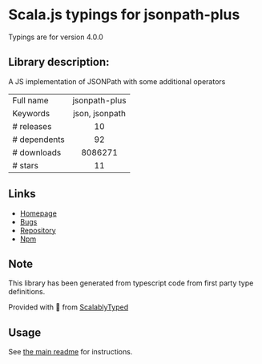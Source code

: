 
# Scala.js typings for jsonpath-plus

Typings are for version 4.0.0

## Library description:
A JS implementation of JSONPath with some additional operators

|                    |                 |
| ------------------ | :-------------: |
| Full name          | jsonpath-plus |
| Keywords           | json, jsonpath |
| # releases         | 10 |
| # dependents       | 92 |
| # downloads        | 8086271 |
| # stars            | 11 |

## Links
- [Homepage](https://github.com/s3u/JSONPath)
- [Bugs](https://github.com/s3u/JSONPath/issues/)
- [Repository](https://github.com/s3u/JSONPath)
- [Npm](https://www.npmjs.com/package/jsonpath-plus)
    


## Note
This library has been generated from typescript code from first party type definitions.

Provided with :purple_heart: from [ScalablyTyped](https://github.com/oyvindberg/ScalablyTyped)

## Usage
See [the main readme](../../readme.md) for instructions.


